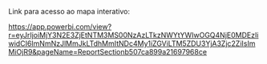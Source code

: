 Link para acesso ao mapa interativo:

https://app.powerbi.com/view?r=eyJrIjoiMjY3N2E3ZjEtNTM3MS00NzAzLTkzNWYtYWIwOGQ4NjE0MDEzIiwidCI6ImNmNzJlMmJkLTdhMmItNDc4My1iZGViLTM5ZDU3YjA3Zjc2ZiIsImMiOjR9&pageName=ReportSectionb507ca899a21697968ce
